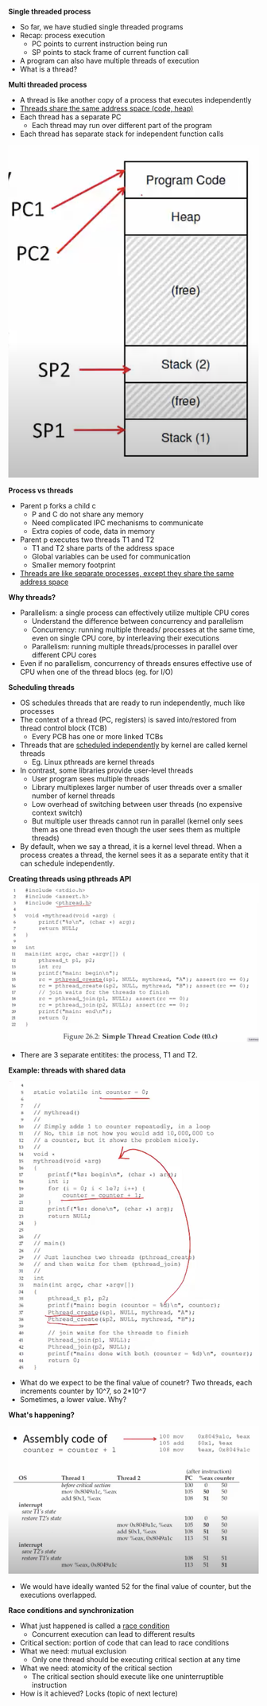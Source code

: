 **Single threaded process**
- So far, we have studied single threaded programs
- Recap: process execution
    * PC points to current instruction being run
    * SP points to stack frame of current function call
- A program can also have multiple threads of execution
- What is a thread?

**Multi threaded process**
- A thread is like another copy of a process that executes independently
- <u>Threads share the same address space (code, heap)</u>
- Each thread has a separate PC
    * Each thread may run over different part of the program
- Each thread has separate stack for independent function calls
  
![](assets/multi-threaded-process.png)

**Process vs threads**
- Parent p forks a child c
    * P and C do not share any memory
    * Need complicated IPC mechanisms to communicate
    * Extra copies of code, data in memory
- Parent p executes two threads T1 and T2
    * T1 and T2 share parts of the address space
    * Global variables can be used for communication
    * Smaller memory footprint
- <u>Threads are like separate processes, except they share the same address space</u>

**Why threads?**
- Parallelism: a single process can effectively utilize multiple CPU cores
    * Understand the difference between concurrency and parallelism
    * Concurrency: running multiple threads/ processes at the same time, even on single CPU core, by interleaving their executions
    * Parallelism: running multiple threads/processes in parallel over different CPU cores
- Even if no parallelism, concurrency of threads ensures effective use of CPU when one of the thread blocs (eg. for I/O)

**Scheduling threads**
- OS schedules threads that are ready to run independently, much like processes
- The context of a thread (PC, registers) is saved into/restored from thread control block (TCB)
    * Every PCB has one or more linked TCBs
- Threads that are <u>scheduled independently</u> by kernel are called kernel threads
    * Eg. Linux pthreads are kernel threads
- In contrast, some libraries provide user-level threads
    * User program sees multiple threads
    * Library multiplexes larger number of user threads over a smaller number of kernel threads
    * Low overhead of switching between user threads (no expensive context switch)
    * But multiple user threads cannot run in parallel (kernel only sees them as one thread even though the user sees them as multiple threads)
- By default, when we say a thread, it is a kernel level thread. When a process creates a thread, the kernel sees it as a separate entity that it can schedule independently. 

**Creating threads using pthreads API**
![](assets/pthreads.png)
- There are 3 separate entitites: the process, T1 and T2. 

**Example: threads with shared data**

![](assets/threads-shared-data.png)

- What do we expect to be the final value of counetr? Two threads, each increments counter by 10^7, so 2*10^7
- Sometimes, a lower value. Why?

**What's happening?**

![](assets/whats-happening.png)
- We would have ideally wanted 52 for the final value of counter, but the executions overlapped. 

**Race conditions and synchronization**
- What just happened is called a <u>race condition</u>
    * Concurrent execution can lead to different results
- Critical section: portion of code that can lead to race conditions
- What we need: mutual exclusion
    * Only one thread should be executing critical section at any time
- What we need: atomicity of the critical section
    * The critical section should execute like one uninterruptible instruction
- How is it achieved? Locks (topic of next lecture)